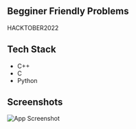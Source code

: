 
## Begginer Friendly Problems
  HACKTOBER2022
  

## Tech Stack

 - C++
 - C
 - Python





## Screenshots

![App Screenshot]()

